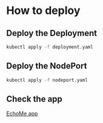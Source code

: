 # How to deploy

## Deploy the Deployment

```sh
kubectl apply -f deployment.yaml
```

## Deploy the NodePort

```sh
kubectl apply -f nodeport.yaml
```

## Check the app

[EchoMe app](http://localhost:30007/)
